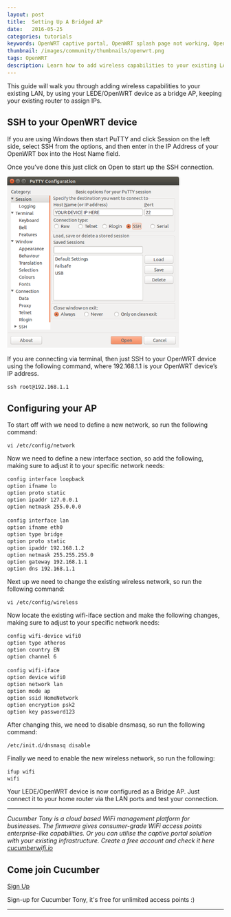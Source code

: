 ```yaml
---
layout: post
title:  Setting Up A Bridged AP
date:   2016-05-25
categories: tutorials
keywords: OpenWRT captive portal, OpenWRT splash page not working, OpenWRT splash page template, OpenWRT splash page free, OpenWRT splash page html, OpenWRT splash page hosting, OpenMesh captive portal, OpenMesh splash page not working, OpenMesh splash page template, OpenMesh splash page free, OpenMesh splash page html, OpenMesh splash page hosting, DD-WRT, OpenWRT Routing
thumbnail: /images/community/thumbnails/openwrt.png
tags: OpenWRT
description: Learn how to add wireless capabilities to your existing LAN.
---
```


This guide will walk you through adding wireless capabilities to your existing LAN, by using your LEDE/OpenWRT device as a bridge AP, keeping your existing router to assign IPs.

## SSH to your OpenWRT device

If you are using Windows then start PuTTY and click Session on the left side, select SSH from the options, and then enter in the IP Address of your OpenWRT box into the Host Name field.

Once you’ve done this just click on Open to start up the SSH connection.

<div class="mdl-typography--text-center">
  <img src="/images/community/tutorials/openwrt/puttyconfig.png" width="400px">
</div>

If you are connecting via terminal, then just SSH to your OpenWRT device using the following command, where 192.168.1.1 is your OpenWRT device’s IP address.

    ssh root@192.168.1.1

## Configuring your AP

To start off with we need to define a new network, so run the following command:

    vi /etc/config/network

Now we need to define a new interface section, so add the following, making sure to adjust it to your specific network needs:

    config interface loopback
    option ifname lo
    option proto static
    option ipaddr 127.0.0.1
    option netmask 255.0.0.0

    config interface lan
    option ifname eth0
    option type bridge
    option proto static
    option ipaddr 192.168.1.2
    option netmask 255.255.255.0
    option gateway 192.168.1.1
    option dns 192.168.1.1

Next up we need to change the existing wireless network, so run the following command:

    vi /etc/config/wireless

Now locate the existing wifi-iface section and make the following changes, making sure to adjust to your specific network needs:

    config wifi-device wifi0
    option type atheros
    option country EN
    option channel 6

    config wifi-iface
    option device wifi0
    option network lan
    option mode ap
    option ssid HomeNetwork
    option encryption psk2
    option key password123

After changing this, we need to disable dnsmasq, so run the following command:

    /etc/init.d/dnsmasq disable

Finally we need to enable the new wireless network, so run the following:

    ifup wifi
    wifi

Your LEDE/OpenWRT device is now configured as a Bridge AP. Just connect it to your home router via the LAN ports and test your connection.

<hr>

*Cucumber Tony is a cloud based WiFi management platform for businesses. The firmware gives consumer-grade WiFi access points enterprise-like capabilities. Or you can utilise the captive portal solution with your existing infrastructure. Create a free account and check it here <a href="https://cucumberwifi.io">cucumberwifi.io</a>*


<div class="mdl-typography--text-center">

<h2>Come join Cucumber</h2>

<a href="https://my.ctapp.io/#/create" class="button success dst">Sign Up</a><br>

<p>Sign-up for Cucumber Tony, it's free for unlimited access points :)</p>

<hr>

</div>
